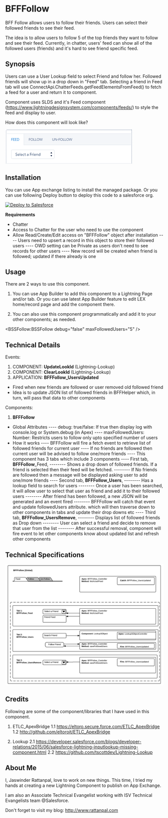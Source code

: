 # BFFFollow
BFF Follow allows users to follow their friends. Users can select their followed friends to see their feed.

The idea is to allow users to follow 5 of the top friends they want to follow and see their feed. Currently, in chatter, users' feed can show all of the followed users (friends) and it's hard to see friend specific feed.

## Synopsis
Users can use a User Lookup field to select Friend and follow her. Followed friends will show up in a drop down in "Feed" tab. Selecting a friend in Feed tab will use ConnectApi.ChatterFeeds.getFeedElementsFromFeed() to fetch a feed for a user and return it to component.
 
Component uses SLDS and it's Feed component (https://www.lightningdesignsystem.com/components/feeds/) to style the feed and display to user.

How does this component will look like?

<img alt="BFFFollow - Screen Shot" src="resources/BFFFollow_ScreenShot.png" /> 

## Installation
You can use App exchange listing to install the managed package. Or you can use following Deploy button to deploy this code to a salesforce org.

<a href="https://githubsfdeploy.herokuapp.com?owner=jrattanpal&repo=BFFFollow">
  <img alt="Deploy to Salesforce" src="https://raw.githubusercontent.com/afawcett/githubsfdeploy/master/deploy.png">
</a>

**Requirements**
- Chatter
- Access to Chatter for the user who need to use the component
- Allow Read/Create/Edit access on "BFFFollow" object after installation
---- Users need to upsert a record in this object to store their followed users
---- OWD setting can be Private as users don't need to see records for other users
---- New record will be created when friend is followed; updated if there already is one

## Usage ##
There are 2 ways to use this component. 

1) You can use App Builder to add this component to a Lightning Page and/or tab. Or you can use latest App Builder feature to edit LEX home/record page and add the component there.

2) You can also use this component programmatically and add it to your other components; as needed.

&lt;BSSFollow:BSSFollow debug="false" maxFollowedUsers="5" /&gt;


## Technical Details ##
Events:
1. COMPONENT: **UpdateLookId** (Lightning-Lookup)
2. COMPONENT: **ClearLookId** (Lightning-Lookup)
3. APPLICATION: **BFFFollow_UsersUpdated**
- Fired when new friends are followed or user removed old followed friend
- Idea is to update JSON list of followed friends in BFFHelper which, in turn, will pass that data to other components

Components:
1. **BFFFollow**
- Global Attributes
---- debug: true/false: If true then display log with console.log or System.debug (in Apex)
---- maxFollowedUsers: Number: Restricts users to follow only upto specified number of users
- How it works
---- BFFFollow will fire a fetch event to retrieve list of followed friends for current user
---- If no friends are followed then current user will be advised to follow one/more friends
---- This component has 3 tabs which include 3 components
---- First tab, **BFFFollow**_Feed, 
-------- Shows a drop down of followed friends. If a friend is selected then their feed will be fetched.
-------- If No friends are followed then a message will be displayed asking user to add one/more friends
---- Second tab, **BFFFollow_Users**,
-------- Has a lookup field to search for users
-------- Once a user has been searched, it will allow user to select that user as friend and add it to their followed users
-------- After friend has been followed, a new JSON will be generated and an event fired
-------- BFFFollow will catch that event and update followedUsers attribute. which will then traverse down to other components in tabs and update their drop downs etc
---- Third tab, **BFFFollow_UsersRemove**,
-------- Displays list of followed friends as Drop down
-------- User can select a friend and decide to remove that user from the list
-------- After successful removal, component will fire event to let other components know about updated list and refresh other components

## Technical Specifications ##
<img alt="BFFFollow - Diagram" src="resources/BFFFollow_TechDiagram.png" /> 

## Credits
Following are some of the component/libraries that I have used in this component. 

1. ETLC_ApexBridge
1.1 https://eltoro.secure.force.com/ETLC_ApexBridge
1.2 http://github.com/eltoroit/ETLC_ApexBridge

2. Lookup
2.1 https://developer.salesforce.com/blogs/developer-relations/2015/06/salesforce-lightning-inputlookup-missing-component.html
2.2 https://github.com/tscottdev/Lightning-Lookup



## About Me
I, Jaswinder Rattanpal,  love to work on new things. This time, I tried my hands at creating a new Lightning Component to publish on App Exchange.

I am also an Associate Technical Evangelist working with ISV Technical Evangelists team @Salesforce.

Don't forget to visit my blog: http://www.rattanpal.com